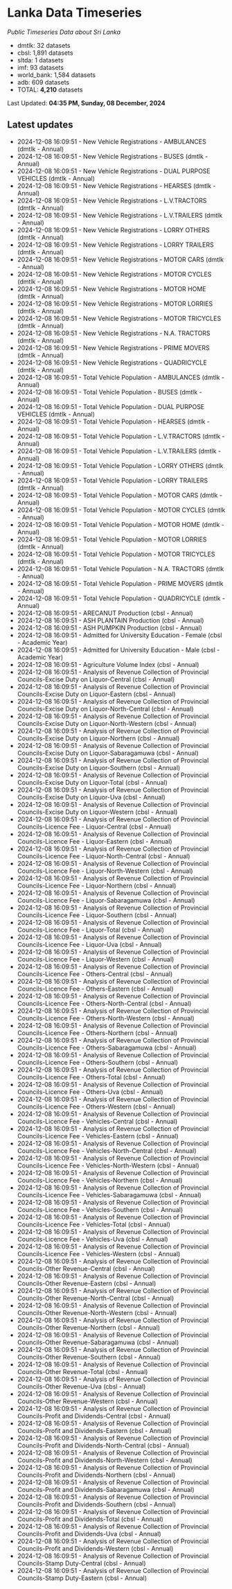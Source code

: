 # Lanka Data Timeseries
*Public Timeseries Data about Sri Lanka*

* dmtlk: 32 datasets
* cbsl: 1,891 datasets
* sltda: 1 datasets
* imf: 93 datasets
* world_bank: 1,584 datasets
* adb: 609 datasets
* TOTAL: **4,210** datasets

Last Updated: **04:35 PM, Sunday, 08 December, 2024**

## Latest updates

* 2024-12-08 16:09:51 - New Vehicle Registrations - AMBULANCES (dmtlk - Annual)
* 2024-12-08 16:09:51 - New Vehicle Registrations - BUSES (dmtlk - Annual)
* 2024-12-08 16:09:51 - New Vehicle Registrations - DUAL PURPOSE VEHICLES (dmtlk - Annual)
* 2024-12-08 16:09:51 - New Vehicle Registrations - HEARSES (dmtlk - Annual)
* 2024-12-08 16:09:51 - New Vehicle Registrations - L.V.TRACTORS (dmtlk - Annual)
* 2024-12-08 16:09:51 - New Vehicle Registrations - L.V.TRAILERS (dmtlk - Annual)
* 2024-12-08 16:09:51 - New Vehicle Registrations - LORRY OTHERS (dmtlk - Annual)
* 2024-12-08 16:09:51 - New Vehicle Registrations - LORRY TRAILERS (dmtlk - Annual)
* 2024-12-08 16:09:51 - New Vehicle Registrations - MOTOR CARS (dmtlk - Annual)
* 2024-12-08 16:09:51 - New Vehicle Registrations - MOTOR CYCLES (dmtlk - Annual)
* 2024-12-08 16:09:51 - New Vehicle Registrations - MOTOR HOME (dmtlk - Annual)
* 2024-12-08 16:09:51 - New Vehicle Registrations - MOTOR LORRIES (dmtlk - Annual)
* 2024-12-08 16:09:51 - New Vehicle Registrations - MOTOR TRICYCLES (dmtlk - Annual)
* 2024-12-08 16:09:51 - New Vehicle Registrations - N.A. TRACTORS (dmtlk - Annual)
* 2024-12-08 16:09:51 - New Vehicle Registrations - PRIME MOVERS (dmtlk - Annual)
* 2024-12-08 16:09:51 - New Vehicle Registrations - QUADRICYCLE (dmtlk - Annual)
* 2024-12-08 16:09:51 - Total Vehicle Population - AMBULANCES (dmtlk - Annual)
* 2024-12-08 16:09:51 - Total Vehicle Population - BUSES (dmtlk - Annual)
* 2024-12-08 16:09:51 - Total Vehicle Population - DUAL PURPOSE VEHICLES (dmtlk - Annual)
* 2024-12-08 16:09:51 - Total Vehicle Population - HEARSES (dmtlk - Annual)
* 2024-12-08 16:09:51 - Total Vehicle Population - L.V.TRACTORS (dmtlk - Annual)
* 2024-12-08 16:09:51 - Total Vehicle Population - L.V.TRAILERS (dmtlk - Annual)
* 2024-12-08 16:09:51 - Total Vehicle Population - LORRY OTHERS (dmtlk - Annual)
* 2024-12-08 16:09:51 - Total Vehicle Population - LORRY TRAILERS (dmtlk - Annual)
* 2024-12-08 16:09:51 - Total Vehicle Population - MOTOR CARS (dmtlk - Annual)
* 2024-12-08 16:09:51 - Total Vehicle Population - MOTOR CYCLES (dmtlk - Annual)
* 2024-12-08 16:09:51 - Total Vehicle Population - MOTOR HOME (dmtlk - Annual)
* 2024-12-08 16:09:51 - Total Vehicle Population - MOTOR LORRIES (dmtlk - Annual)
* 2024-12-08 16:09:51 - Total Vehicle Population - MOTOR TRICYCLES (dmtlk - Annual)
* 2024-12-08 16:09:51 - Total Vehicle Population - N.A. TRACTORS (dmtlk - Annual)
* 2024-12-08 16:09:51 - Total Vehicle Population - PRIME MOVERS (dmtlk - Annual)
* 2024-12-08 16:09:51 - Total Vehicle Population - QUADRICYCLE (dmtlk - Annual)
* 2024-12-08 16:09:51 - ARECANUT Production (cbsl - Annual)
* 2024-12-08 16:09:51 - ASH PLANTAIN Production (cbsl - Annual)
* 2024-12-08 16:09:51 - ASH PUMPKIN Production (cbsl - Annual)
* 2024-12-08 16:09:51 - Admitted for University Education - Female (cbsl - Academic Year)
* 2024-12-08 16:09:51 - Admitted for University Education - Male (cbsl - Academic Year)
* 2024-12-08 16:09:51 - Agriculture Volume Index (cbsl - Annual)
* 2024-12-08 16:09:51 - Analysis of Revenue Collection of Provincial Councils-Excise Duty on Liquor-Central (cbsl - Annual)
* 2024-12-08 16:09:51 - Analysis of Revenue Collection of Provincial Councils-Excise Duty on Liquor-Eastern (cbsl - Annual)
* 2024-12-08 16:09:51 - Analysis of Revenue Collection of Provincial Councils-Excise Duty on Liquor-North-Central (cbsl - Annual)
* 2024-12-08 16:09:51 - Analysis of Revenue Collection of Provincial Councils-Excise Duty on Liquor-North-Western (cbsl - Annual)
* 2024-12-08 16:09:51 - Analysis of Revenue Collection of Provincial Councils-Excise Duty on Liquor-Northern (cbsl - Annual)
* 2024-12-08 16:09:51 - Analysis of Revenue Collection of Provincial Councils-Excise Duty on Liquor-Sabaragamuwa (cbsl - Annual)
* 2024-12-08 16:09:51 - Analysis of Revenue Collection of Provincial Councils-Excise Duty on Liquor-Southern (cbsl - Annual)
* 2024-12-08 16:09:51 - Analysis of Revenue Collection of Provincial Councils-Excise Duty on Liquor-Total (cbsl - Annual)
* 2024-12-08 16:09:51 - Analysis of Revenue Collection of Provincial Councils-Excise Duty on Liquor-Uva (cbsl - Annual)
* 2024-12-08 16:09:51 - Analysis of Revenue Collection of Provincial Councils-Excise Duty on Liquor-Western (cbsl - Annual)
* 2024-12-08 16:09:51 - Analysis of Revenue Collection of Provincial Councils-Licence Fee - Liquor-Central (cbsl - Annual)
* 2024-12-08 16:09:51 - Analysis of Revenue Collection of Provincial Councils-Licence Fee - Liquor-Eastern (cbsl - Annual)
* 2024-12-08 16:09:51 - Analysis of Revenue Collection of Provincial Councils-Licence Fee - Liquor-North-Central (cbsl - Annual)
* 2024-12-08 16:09:51 - Analysis of Revenue Collection of Provincial Councils-Licence Fee - Liquor-North-Western (cbsl - Annual)
* 2024-12-08 16:09:51 - Analysis of Revenue Collection of Provincial Councils-Licence Fee - Liquor-Northern (cbsl - Annual)
* 2024-12-08 16:09:51 - Analysis of Revenue Collection of Provincial Councils-Licence Fee - Liquor-Sabaragamuwa (cbsl - Annual)
* 2024-12-08 16:09:51 - Analysis of Revenue Collection of Provincial Councils-Licence Fee - Liquor-Southern (cbsl - Annual)
* 2024-12-08 16:09:51 - Analysis of Revenue Collection of Provincial Councils-Licence Fee - Liquor-Total (cbsl - Annual)
* 2024-12-08 16:09:51 - Analysis of Revenue Collection of Provincial Councils-Licence Fee - Liquor-Uva (cbsl - Annual)
* 2024-12-08 16:09:51 - Analysis of Revenue Collection of Provincial Councils-Licence Fee - Liquor-Western (cbsl - Annual)
* 2024-12-08 16:09:51 - Analysis of Revenue Collection of Provincial Councils-Licence Fee - Others-Central (cbsl - Annual)
* 2024-12-08 16:09:51 - Analysis of Revenue Collection of Provincial Councils-Licence Fee - Others-Eastern (cbsl - Annual)
* 2024-12-08 16:09:51 - Analysis of Revenue Collection of Provincial Councils-Licence Fee - Others-North-Central (cbsl - Annual)
* 2024-12-08 16:09:51 - Analysis of Revenue Collection of Provincial Councils-Licence Fee - Others-North-Western (cbsl - Annual)
* 2024-12-08 16:09:51 - Analysis of Revenue Collection of Provincial Councils-Licence Fee - Others-Northern (cbsl - Annual)
* 2024-12-08 16:09:51 - Analysis of Revenue Collection of Provincial Councils-Licence Fee - Others-Sabaragamuwa (cbsl - Annual)
* 2024-12-08 16:09:51 - Analysis of Revenue Collection of Provincial Councils-Licence Fee - Others-Southern (cbsl - Annual)
* 2024-12-08 16:09:51 - Analysis of Revenue Collection of Provincial Councils-Licence Fee - Others-Total (cbsl - Annual)
* 2024-12-08 16:09:51 - Analysis of Revenue Collection of Provincial Councils-Licence Fee - Others-Uva (cbsl - Annual)
* 2024-12-08 16:09:51 - Analysis of Revenue Collection of Provincial Councils-Licence Fee - Others-Western (cbsl - Annual)
* 2024-12-08 16:09:51 - Analysis of Revenue Collection of Provincial Councils-Licence Fee - Vehicles-Central (cbsl - Annual)
* 2024-12-08 16:09:51 - Analysis of Revenue Collection of Provincial Councils-Licence Fee - Vehicles-Eastern (cbsl - Annual)
* 2024-12-08 16:09:51 - Analysis of Revenue Collection of Provincial Councils-Licence Fee - Vehicles-North-Central (cbsl - Annual)
* 2024-12-08 16:09:51 - Analysis of Revenue Collection of Provincial Councils-Licence Fee - Vehicles-North-Western (cbsl - Annual)
* 2024-12-08 16:09:51 - Analysis of Revenue Collection of Provincial Councils-Licence Fee - Vehicles-Northern (cbsl - Annual)
* 2024-12-08 16:09:51 - Analysis of Revenue Collection of Provincial Councils-Licence Fee - Vehicles-Sabaragamuwa (cbsl - Annual)
* 2024-12-08 16:09:51 - Analysis of Revenue Collection of Provincial Councils-Licence Fee - Vehicles-Southern (cbsl - Annual)
* 2024-12-08 16:09:51 - Analysis of Revenue Collection of Provincial Councils-Licence Fee - Vehicles-Total (cbsl - Annual)
* 2024-12-08 16:09:51 - Analysis of Revenue Collection of Provincial Councils-Licence Fee - Vehicles-Uva (cbsl - Annual)
* 2024-12-08 16:09:51 - Analysis of Revenue Collection of Provincial Councils-Licence Fee - Vehicles-Western (cbsl - Annual)
* 2024-12-08 16:09:51 - Analysis of Revenue Collection of Provincial Councils-Other Revenue-Central (cbsl - Annual)
* 2024-12-08 16:09:51 - Analysis of Revenue Collection of Provincial Councils-Other Revenue-Eastern (cbsl - Annual)
* 2024-12-08 16:09:51 - Analysis of Revenue Collection of Provincial Councils-Other Revenue-North-Central (cbsl - Annual)
* 2024-12-08 16:09:51 - Analysis of Revenue Collection of Provincial Councils-Other Revenue-North-Western (cbsl - Annual)
* 2024-12-08 16:09:51 - Analysis of Revenue Collection of Provincial Councils-Other Revenue-Northern (cbsl - Annual)
* 2024-12-08 16:09:51 - Analysis of Revenue Collection of Provincial Councils-Other Revenue-Sabaragamuwa (cbsl - Annual)
* 2024-12-08 16:09:51 - Analysis of Revenue Collection of Provincial Councils-Other Revenue-Southern (cbsl - Annual)
* 2024-12-08 16:09:51 - Analysis of Revenue Collection of Provincial Councils-Other Revenue-Total (cbsl - Annual)
* 2024-12-08 16:09:51 - Analysis of Revenue Collection of Provincial Councils-Other Revenue-Uva (cbsl - Annual)
* 2024-12-08 16:09:51 - Analysis of Revenue Collection of Provincial Councils-Other Revenue-Western (cbsl - Annual)
* 2024-12-08 16:09:51 - Analysis of Revenue Collection of Provincial Councils-Profit and Dividends-Central (cbsl - Annual)
* 2024-12-08 16:09:51 - Analysis of Revenue Collection of Provincial Councils-Profit and Dividends-Eastern (cbsl - Annual)
* 2024-12-08 16:09:51 - Analysis of Revenue Collection of Provincial Councils-Profit and Dividends-North-Central (cbsl - Annual)
* 2024-12-08 16:09:51 - Analysis of Revenue Collection of Provincial Councils-Profit and Dividends-North-Western (cbsl - Annual)
* 2024-12-08 16:09:51 - Analysis of Revenue Collection of Provincial Councils-Profit and Dividends-Northern (cbsl - Annual)
* 2024-12-08 16:09:51 - Analysis of Revenue Collection of Provincial Councils-Profit and Dividends-Sabaragamuwa (cbsl - Annual)
* 2024-12-08 16:09:51 - Analysis of Revenue Collection of Provincial Councils-Profit and Dividends-Southern (cbsl - Annual)
* 2024-12-08 16:09:51 - Analysis of Revenue Collection of Provincial Councils-Profit and Dividends-Total (cbsl - Annual)
* 2024-12-08 16:09:51 - Analysis of Revenue Collection of Provincial Councils-Profit and Dividends-Uva (cbsl - Annual)
* 2024-12-08 16:09:51 - Analysis of Revenue Collection of Provincial Councils-Profit and Dividends-Western (cbsl - Annual)
* 2024-12-08 16:09:51 - Analysis of Revenue Collection of Provincial Councils-Stamp Duty-Central (cbsl - Annual)
* 2024-12-08 16:09:51 - Analysis of Revenue Collection of Provincial Councils-Stamp Duty-Eastern (cbsl - Annual)